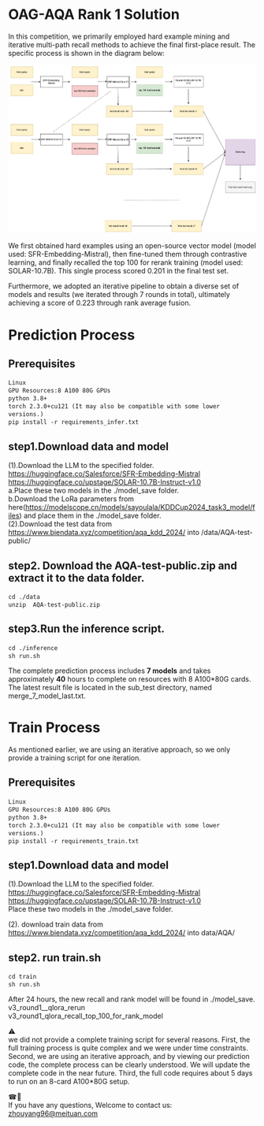 # OAG-AQA Rank 1 Solution

In this competition, we primarily employed hard example mining and iterative multi-path recall methods to achieve the final first-place result. The specific process is shown in the diagram below:

![Local Image](./assets/a.jpg "Local Sample Image")

We first obtained hard examples using an open-source vector model (model used: SFR-Embedding-Mistral), then fine-tuned them through contrastive learning, and finally recalled the top 100 for rerank training (model used: SOLAR-10.7B). This single process scored 0.201 in the final test set.

Furthermore, we adopted an iterative pipeline to obtain a diverse set of models and results (we iterated through 7 rounds in total), ultimately achieving a score of 0.223 through rank average fusion.

# Prediction Process

##  Prerequisites
```
Linux
GPU Resources:8 A100 80G GPUs
python 3.8+
torch 2.3.0+cu121 (It may also be compatible with some lower versions.)
pip install -r requirements_infer.txt
```
## step1.Download data and model


(1).Download the LLM to the specified folder.
https://huggingface.co/Salesforce/SFR-Embedding-Mistral<br>
https://huggingface.co/upstage/SOLAR-10.7B-Instruct-v1.0<br>
a.Place these two models in the ./model_save folder.<br>
b.Download the LoRa parameters from here(https://modelscope.cn/models/sayoulala/KDDCup2024_task3_model/files) and place them in the ./model_save folder.
<br>(2).Download the test data from https://www.biendata.xyz/competition/aqa_kdd_2024/  into /data/AQA-test-public/

## step2. Download the AQA-test-public.zip and extract it to the data folder.
```
cd ./data 
unzip  AQA-test-public.zip
```

## step3.Run the inference script.
```
cd ./inference
sh run.sh
```

The complete prediction process includes **7 models** and takes approximately **40** hours to complete on resources with 8 A100*80G cards.
The latest result file is located in the sub_test directory, named merge_7_model_last.txt.
# Train Process
As mentioned earlier, we are using an iterative approach, so we only provide a training script for one iteration.
##  Prerequisites
```
Linux
GPU Resources:8 A100 80G GPUs
python 3.8+
torch 2.3.0+cu121 (It may also be compatible with some lower versions.)
pip install -r requirements_train.txt
```
## step1.Download data and model
(1).Download the LLM to the specified folder.
https://huggingface.co/Salesforce/SFR-Embedding-Mistral<br>
https://huggingface.co/upstage/SOLAR-10.7B-Instruct-v1.0<br>
Place these two models in the ./model_save folder.<br>

(2). download train data from  https://www.biendata.xyz/competition/aqa_kdd_2024/ into data/AQA/

## step2. run train.sh
```
cd train
sh run.sh
```
After 24 hours, the new recall and rank model will be found in ./model_save.
v3_round1__qlora_rerun <br>
v3_round1_qlora_recall_top_100_for_rank_model

⚠️<br>
we did not provide a complete training script for several reasons. First, the full training process is quite complex and we were under time constraints. Second, we are using an iterative approach, and by viewing our prediction code, the complete process can be clearly understood. We will update the complete code in the near future. Third, the full code requires about 5 days to run on an 8-card A100*80G setup.


☎📧<br>
If you have any questions, Welcome to contact us: zhouyang96@meituan.com
